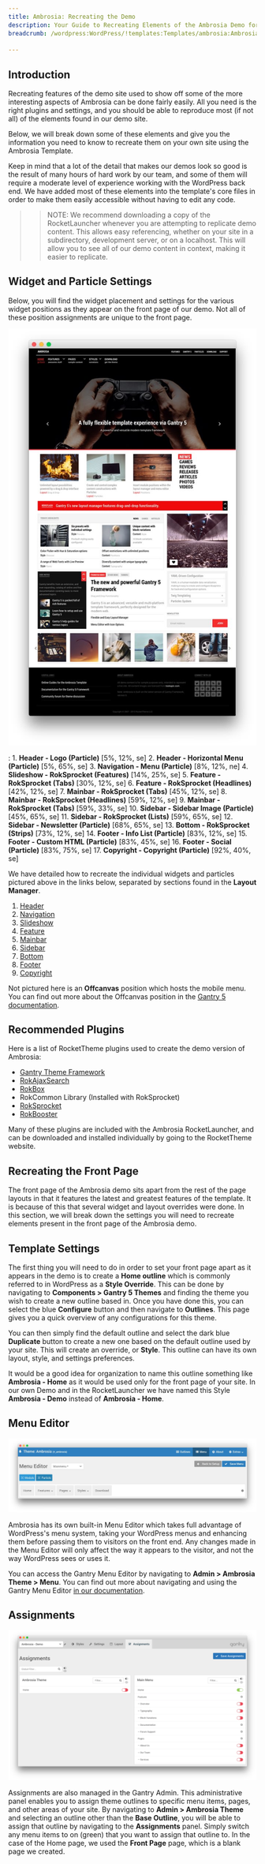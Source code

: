 ```yaml
---
title: Ambrosia: Recreating the Demo
description: Your Guide to Recreating Elements of the Ambrosia Demo for WordPress
breadcrumb: /wordpress:WordPress/!templates:Templates/ambrosia:Ambrosia

---
```


Introduction
-----

Recreating features of the demo site used to show off some of the more interesting aspects of Ambrosia can be done fairly easily. All you need is the right plugins and settings, and you should be able to reproduce most (if not all) of the elements found in our demo site.

Below, we will break down some of these elements and give you the information you need to know to recreate them on your own site using the Ambrosia Template.

Keep in mind that a lot of the detail that makes our demos look so good is the result of many hours of hard work by our team, and some of them will require a moderate level of experience working with the WordPress back end. We have added most of these elements into the template's core files in order to make them easily accessible without having to edit any code.

>> NOTE: We recommend downloading a copy of the RocketLauncher whenever you are attempting to replicate demo content. This allows easy referencing, whether on your site in a subdirectory, development server, or on a localhost. This will allow you to see all of our demo content in context, making it easier to replicate.

Widget and Particle Settings
-----

Below, you will find the widget placement and settings for the various widget positions as they appear on the front page of our demo. Not all of these position assignments are unique to the front page.

![](assets/ambrosia2.jpeg)

:   1. **Header - Logo (Particle)** [5%, 12%, se]
    2. **Header - Horizontal Menu (Particle)** [5%, 65%, se]
    3. **Navigation - Menu (Particle)** [8%, 12%, ne]
    4. **Slideshow - RokSprocket (Features)** [14%, 25%, se]
    5. **Feature - RokSprocket (Tabs)** [30%, 12%, se]
    6. **Feature - RokSprocket (Headlines)** [42%, 12%, se]
    7. **Mainbar - RokSprocket (Tabs)** [45%, 12%, se]
    8. **Mainbar - RokSprocket (Headlines)** [59%, 12%, se]
    9. **Mainbar - RokSprocket (Tabs)** [59%, 33%, se]
    10. **Sidebar - Sidebar Image (Particle)** [45%, 65%, se]
    11. **Sidebar - RokSprocket (Lists)** [59%, 65%, se]
    12. **Sidebar - Newsletter (Particle)** [68%, 65%, se]
    13. **Bottom - RokSprocket (Strips)** [73%, 12%, se]
    14. **Footer - Info List (Particle)** [83%, 12%, se]
    15. **Footer - Custom HTML (Particle)** [83%, 45%, se]
    16. **Footer - Social (Particle)** [83%, 75%, se]
    17. **Copyright - Copyright (Particle)** [92%, 40%, se]

We have detailed how to recreate the individual widgets and particles pictured above in the links below, separated by sections found in the **Layout Manager**.

1. [Header](demo_header.md)
2. [Navigation](demo_navigation.md)
3. [Slideshow](demo_slideshow.md)
4. [Feature](demo_feature.md)
5. [Mainbar](demo_main.md)
6. [Sidebar](demo_sidebar.md) 
7. [Bottom](demo_bottom.md)
8. [Footer](demo_footer.md)
9. [Copyright](demo_copyright.md)

Not pictured here is an **Offcanvas** position which hosts the mobile menu. You can find out more about the Offcanvas position in the [Gantry 5 documentation](http://docs.gantry.org/gantry5/configure/layout-manager#offcanvas-section).

Recommended Plugins
-----

Here is a list of RocketTheme plugins used to create the demo version of Ambrosia:

* [Gantry Theme Framework](http://gantry.org/)
* [RokAjaxSearch](http://www.rockettheme.com/wordpress/plugins/rokajaxsearch)
* [RokBox](http://www.rockettheme.com/wordpress/plugins/rokbox)
* RokCommon Library (Installed with RokSprocket)
* [RokSprocket](http://www.rockettheme.com/wordpress/plugins/roksprocket)
* [RokBooster](http://www.rockettheme.com/wordpress/plugins/rokbooster)

Many of these plugins are included with the Ambrosia RocketLauncher, and can be downloaded and installed individually by going to the RocketTheme website.

Recreating the Front Page
-----

The front page of the Ambrosia demo sits apart from the rest of the page layouts in that it features the latest and greatest features of the template. It is because of this that several widget and layout overrides were done. In this section, we will break down the settings you will need to recreate elements present in the front page of the Ambrosia demo.

Template Settings
-----

The first thing you will need to do in order to set your front page apart as it appears in the demo is to create a **Home outline** which is commonly referred to in WordPress as a **Style Override**. This can be done by navigating to **Components > Gantry 5 Themes** and finding the theme you wish to create a new outline based in. Once you have done this, you can select the blue **Configure** button and then navigate to **Outlines**. This page gives you a quick overview of any configurations for this theme.

You can then simply find the default outline and select the dark blue **Duplicate** button to create a new one based on the default outline used by your site. This will create an override, or **Style**. This outline can have its own layout, style, and settings preferences.

It would be a good idea for organization to name this outline something like **Ambrosia - Home** as it would be used only for the front page of your site. In our own Demo and in the RocketLauncher we have named this Style **Ambrosia - Demo** instead of **Ambrosia - Home**.

Menu Editor
-----

![](assets/menu_1.jpeg)

Ambrosia has its own built-in Menu Editor which takes full advantage of WordPress's menu system, taking your WordPress menus and enhancing them before passing them to visitors on the front end. Any changes made in the Menu Editor will only affect the way it appears to the visitor, and not the way WordPress sees or uses it.

You can access the Gantry Menu Editor by navigating to **Admin > Ambrosia Theme > Menu**. You can find out more about navigating and using the Gantry Menu Editor [in our documentation](http://docs.gantry.org/gantry5/configure/menu-editor).

Assignments
-----

![](assets/assignments_1.png)

Assignments are also managed in the Gantry Admin. This administrative panel enables you to assign theme outlines to specific menu items, pages, and other areas of your site. By navigating to **Admin > Ambrosia Theme** and selecting an outline other than the **Base Outline**, you will be able to assign that outline by navigating to the **Assignments** panel. Simply switch any menu items to on (green) that you want to assign that outline to. In the case of the Home page, we used the **Front Page** page, which is a blank page we created.
